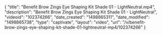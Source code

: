 {
    "title": "Benefit Brow Zings Eye Shaping Kit Shade 01 - LightNeutral.mp4",
    "description": "Benefit Brow Zings Eye Shaping Kit Shade 01 - LightNeutral",
    "videoid": "102374266",
    "date_created": "1498865311",
    "date_modified": "1498865738",
    "type": "captivate",
    "layout": "video",
    "url": "\/v\/benefit-brow-zings-eye-shaping-kit-shade-01-lightneutral-mp4\/102374266"
}